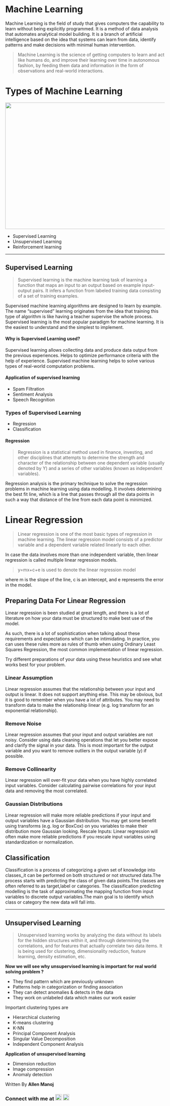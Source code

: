 # Machine Learning

Machine Learning is the field of study that gives computers the capability to learn without being explicitly programmed. It is a method of data analysis that automates analytical model building. It is a branch of artificial intelligence based on the idea that systems can learn from data, identify patterns and make decisions with minimal human intervention.

> Machine Learning is the science of getting computers to learn and act like humans do, and improve their learning over time in autonomous fashion, by feeding them data and information in the form of observations and real-world interactions.

# Types of Machine Learning

<img src="https://miro.medium.com/max/1200/1*FUZS9K4JPqzfXDcC83BQTw.png" width="550" height="400" />

 - Supervised Learning 
 - Unsupervised Learning
 - Reinforcement learning
 
 ---

## Supervised Learning

> Supervised learning is the machine learning task of learning a function that maps an input to an output based on example input-output pairs. It infers a function from labeled training data consisting of a set of training examples.

Supervised machine learning algorithms are designed to learn by example. The name “supervised” learning originates from the idea that training this type of algorithm is like having a teacher supervise the whole process. Supervised learning is the most popular paradigm for machine learning. It is the easiest to understand and the simplest to implement.
 
 
#### Why is Supervised Learning used?

Supervised learning allows collecting data and produce  data output from the previous experiences.
Helps to optimize performance criteria with the help of experience.
Supervised machine learning helps to solve various types of real-world computation problems.

#### Application of supervised learning 
 - Spam Filtration
 - Sentiment Analysis
 - Speech Recognition 

### Types of Supervised Learning
 - Regression
 - Classification

#### Regression

> Regression is a statistical method used in finance, investing, and other disciplines that attempts to determine the strength and character of the relationship between one dependent variable (usually denoted by Y) and a series of other variables (known as independent variables).

Regression analysis is the primary technique to solve the regression problems in machine learning using data modelling. It involves determining the best fit line, which is a line that passes through all the data points in such a way that distance of the line from each data point is minimized.

# Linear Regression

> Linear regression is one of the most basic types of regression in machine learning. The linear regression model consists of a predictor variable and a dependent variable related linearly to each other.

In case the data involves more than one independent variable, then linear regression is called multiple linear regression models. 

> y=mx+c+e  is used to denote the linear regression model

where m is the slope of the line, c is an intercept, and e represents the error in the model.

## Preparing Data For Linear Regression

Linear regression is been studied at great length, and there is a lot of literature on how your data must be structured to make best use of the model.

As such, there is a lot of sophistication when talking about these requirements and expectations which can be intimidating. In practice, you can uses these rules more as rules of thumb when using Ordinary Least Squares Regression, the most common implementation of linear regression.

Try different preparations of your data using these heuristics and see what works best for your problem.

### Linear Assumption

Linear regression assumes that the relationship between your input and output is linear. It does not support anything else. This may be obvious, but it is good to remember when you have a lot of attributes. You may need to transform data to make the relationship linear (e.g. log transform for an exponential relationship).

### Remove Noise

Linear regression assumes that your input and output variables are not noisy. Consider using data cleaning operations that let you better expose and clarify the signal in your data. This is most important for the output variable and you want to remove outliers in the output variable (y) if possible.

### Remove Collinearity

Linear regression will over-fit your data when you have highly correlated input variables. Consider calculating pairwise correlations for your input data and removing the most correlated.

### Gaussian Distributions

Linear regression will make more reliable predictions if your input and output variables have a Gaussian distribution. You may get some benefit using transforms (e.g. log or BoxCox) on you variables to make their distribution more Gaussian looking.
Rescale Inputs: Linear regression will often make more reliable predictions if you rescale input variables using standardization or normalization.


## Classification

Classification is a process of categorizing a given set of knowledge into classes,,it can be performed on both structured or not structured data.The process starts with predicting the class of given data points.The classes are often referred to as target,label or categories. The classification predicting modelling is the task of approximating the mapping function from input variables to discrete output variables.The main goal is to identify which class or category the new data will fall into.

---

## Unsupervised Learning

> Unsupervised learning works by analyzing the data without its labels for the hidden structures within it, and through determining the correlations, and for features that actually correlate two data items. It is being used for clustering, dimensionality reduction, feature learning, density estimation, etc.

**Now we will see why unsupervised learning is important for real world solving problem ?**

 - They find pattern which are previously unknown
 - Patterns help in categorization or finding association
 - They can detect anomalies & detects in the data
 - They work on unlabeled data which makes our work easier
 

Important clustering types are
 - Hierarchical clustering 
 - K-means clustering 
 - K-NN 
 - Principal Component Analysis
 - Singular Value Decomposition 
 - Independent Component Analysis
 
**Application of unsupervised learning**

 - Dimension reduction
 - Image compression
 - Anomaly detection

Written By **Allen Manoj**
### Connect with me at [<img src='https://cdn.jsdelivr.net/npm/simple-icons@3.0.1/icons/linkedin.svg' alt='linkedin' height='20'>](https://www.linkedin.com/in/allenmanoj/) [<img src='https://cdn.jsdelivr.net/npm/simple-icons@3.0.1/icons/twitter.svg' alt='twitter' height='20'>](https://twitter.com/allenmanoj17)
